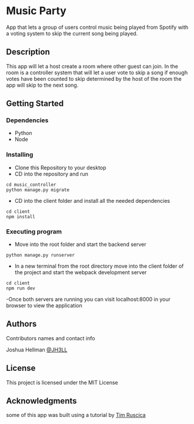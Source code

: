 # Music Party

App that lets a group of users control music being played from Spotify with a voting system to skip the current song being played.

## Description

This app will let a host create a room where other guest can join. In the room is a controller system that will let a user vote to skip a song if enough votes have been counted to skip determined by the host of the room the app will skip to the next song.

## Getting Started

### Dependencies

- Python
- Node

### Installing

- Clone this Repository to your desktop
- CD into the repository and run

```
cd music_controller
python manage.py migrate
```

- CD into the client folder and install all the needed dependencies

```
cd client
npm install
```

### Executing program

- Move into the root folder and start the backend server

```
python manage.py runserver
```

- In a new terminal from the root directory move into the client folder of the project and start the webpack development server

```
cd client
npm run dev
```

-Once both servers are running you can visit localhost:8000 in your browser to view the application

## Authors

Contributors names and contact info

Joshua Hellman
[@JH3LL](https://twitter.com/JH3LL)

## License

This project is licensed under the MIT License

## Acknowledgments

some of this app was built using a tutorial by
[Tim Ruscica ](https://github.com/techwithtim)
